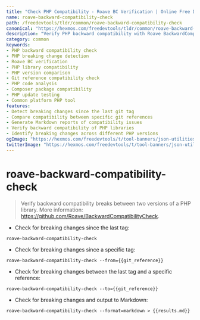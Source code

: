 ```yaml
---
title: "Check PHP Compatibility - Roave BC Verification | Online Free DevTools by Hexmos"
name: roave-backward-compatibility-check
path: /freedevtools/tldr/common/roave-backward-compatibility-check
canonical: "https://hexmos.com/freedevtools/tldr/common/roave-backward-compatibility-check/"
description: "Verify PHP backward compatibility with Roave BackwardCompatibilityCheck. Detect breaking changes between versions of your PHP library. Free online tool, no registration required."
category: common
keywords:
- PHP backward compatibility check
- PHP breaking change detection
- Roave BC verification
- PHP library compatibility
- PHP version comparison
- Git reference compatibility check
- PHP code analysis
- Composer package compatibility
- PHP update testing
- Common platform PHP tool
features:
- Detect breaking changes since the last git tag
- Compare compatibility between specific git references
- Generate Markdown reports of compatibility issues
- Verify backward compatibility of PHP libraries
- Identify breaking changes across different PHP versions
ogImage: "https://hexmos.com/freedevtools/t/tool-banners/json-utilities-banner.png"
twitterImage: "https://hexmos.com/freedevtools/t/tool-banners/json-utilities-banner.png"
---
```


# roave-backward-compatibility-check

> Verify backward compatibility breaks between two versions of a PHP library.
> More information: <https://github.com/Roave/BackwardCompatibilityCheck>.

- Check for breaking changes since the last tag:

`roave-backward-compatibility-check`

- Check for breaking changes since a specific tag:

`roave-backward-compatibility-check --from={{git_reference}}`

- Check for breaking changes between the last tag and a specific reference:

`roave-backward-compatibility-check --to={{git_reference}}`

- Check for breaking changes and output to Markdown:

`roave-backward-compatibility-check --format=markdown > {{results.md}}`
